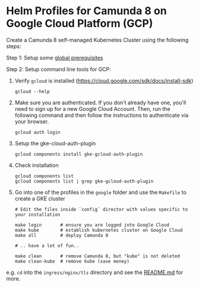 # Helm Profiles for Camunda 8 on Google Cloud Platform (GCP)

Create a Camunda 8 self-managed Kubernetes Cluster using the following steps: 

Step 1: Setup some [global prerequisites](../README.md#prerequisites)

Step 2: Setup command line tools for GCP:

1. Verify `gcloud` is installed (https://cloud.google.com/sdk/docs/install-sdk)

       gcloud --help

2. Make sure you are authenticated. If you don't already have one, you'll need to sign up for a new Google Cloud Account. Then, run the following command and then follow the instructions to authenticate via your browser.

       gcloud auth login

3. Setup the gke-cloud-auth-plugin 

       gcloud components install gke-gcloud-auth-plugin

4. Check installation

       gcloud components list
       gcloud components list | grep gke-gcloud-auth-plugin

5. Go into one of the profiles in the `google` folder and use the `Makefile` to create a GKE cluster

    ```
    # Edit the files inside `config` director with values specific to your installation
    
    make login       # ensure you are logged into Google Cloud
    make kube        # establish kubernetes cluster on Google Cloud
    make all         # deploy Camunda 8
    
    # .. have a lot of fun..
   
    make clean       # remove Camunda 8, but "kube" is not deleted
    make clean-kube  # remove kube (save money)
    ```

e.g. `cd` into the `ingress/nginx/tls` directory and see the [README.md](./ingress/nginx/tls/README.md) for more.
